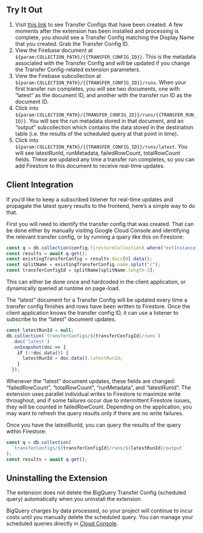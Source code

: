 ## Try It Out

1. Visit [this link](https://console.cloud.google.com/bigquery/transfers) to see Transfer Configs that have been created. A few moments after the extension has been installed and processing is complete, you should see a Transfer Config matching the Display Name that you created. Grab the Transfer Config ID.
2. View the Firebase document at `${param:COLLECTION_PATH}/{{TRANSFER_CONFIG_ID}}`. This is the metadata associated with the Transfer Config and will be updated if you change the Transfer Config-related extension parameters.
3. View the Firebase subcollection at `${param:COLLECTION_PATH}/{{TRANSFER_CONFIG_ID}}/runs`. When your first transfer run completes, you will see two documents, one with “latest” as the document ID, and another with the transfer run ID as the document ID.
4. Click into `${param:COLLECTION_PATH}/{TRANSFER_CONFIG_ID}}/runs/{{TRANSFER_RUN_ID}}`. You will see the run metadata stored in that document, and an “output” subcollection which contains the data stored in the destination table (i.e. the results of the scheduled query at that point in time).
5. Click into `${param:COLLECTION_PATH}/{{TRANSFER_CONFIG_ID}}/runs/latest`. You will see latestRunId, runMetadata, failedRowCount, totalRowCount fields. These are updated any time a transfer run completes, so you can add Firestore to this document to receive real-time updates.

## Client Integration

If you’d like to keep a subscribed listener for real-time updates and propagate the latest query results to the frontend, here’s a simple way to do that.

First you will need to identify the transfer config that was created. That can be done either by manually visiting Google Cloud Console and identifying the relevant transfer config, or by running a query like this on Firestore:

```javascript
const q = db.collection(config.firestoreCollection).where("extInstanceId", "==", <MY_INSTANCE_ID>);
const results = await q.get();
const existingTransferConfig = results.docs[0].data();
const splitName = existingTransferConfig.name.split("/");
const transferConfigId = splitName[splitName.length-3];
```

This can either be done once and hardcoded in the client application, or dynamically queried at runtime on page-load.

The “latest” document for a Transfer Config will be updated every time a transfer config finishes and rows have been written to Firestore. Once the client application knows the transfer config ID, it can use a listener to subscribe to the “latest” document updates.

```javascript
const latestRunId = null;
db.collection(`transferConfigs/${transferConfigId}/runs`)
  .doc('latest')
  .onSnapshot(doc => {
    if (!!doc.data()) {
      latestRunId = doc.data().latestRunId;
    }
  });
```

Whenever the “latest” document updates, these fields are changed: “failedRowCount”, “totalRowCount”, “runMetadata”, and “latestRunId”. The extension uses parallel individual writes to Firestore to maximize write throughout, and if some failures occur due to intermittent Firestore issues, they will be counted in failedRowCount. Depending on the application, you may want to refresh the query results only if there are no write failures.

Once you have the latestRunId, you can query the results of the query within Firestore:

```javascript
const q = db.collection(
  `transferConfigs/${transferConfigId}/runs/${latestRunId}/output`
);
const results = await q.get();
```

## Uninstalling the Extension

The extension does not delete the BigQuery Transfer Config (scheduled query) automatically when you uninstall the extension.

BigQuery charges by data processed, so your project will continue to incur costs until you manually delete the scheduled query. You can manage your scheduled queries directly in [Cloud Console](https://console.cloud.google.com/bigquery/scheduled-queries).
